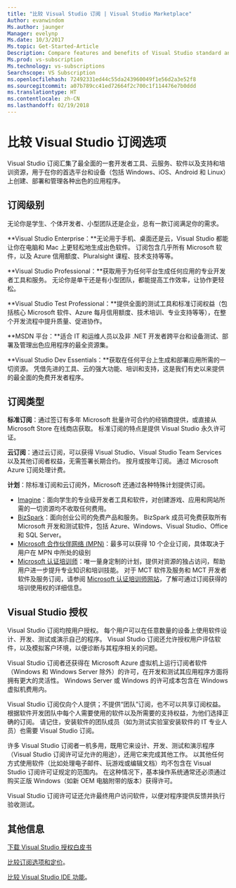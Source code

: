 ```yaml
---
title: "比较 Visual Studio 订阅 | Visual Studio Marketplace"
Author: evanwindom
Ms.author: jaunger
Manager: evelynp
Ms.date: 10/3/2017
Ms.topic: Get-Started-Article
Description: Compare features and benefits of Visual Studio standard and cloud subscriptions
Ms.prod: vs-subscription
Ms.technology: vs-subscriptions
Searchscope: VS Subscription
ms.openlocfilehash: 72492331ed44c55da243960049f1e56d2a3e52f8
ms.sourcegitcommit: a07b789cc41ed72664f2c700c1f114476e7b0ddd
ms.translationtype: HT
ms.contentlocale: zh-CN
ms.lasthandoff: 02/19/2018
---
```

# <a name="compare-visual-studio-subscription-options"></a>比较 Visual Studio 订阅选项

Visual Studio 订阅汇集了最全面的一套开发者工具、云服务、软件以及支持和培训资源，用于在你的首选平台和设备（包括 Windows、iOS、Android 和 Linux）上创建、部署和管理各种出色的应用程序。 

## <a name="subscription-levels"></a>订阅级别
无论你是学生、个体开发者、小型团队还是企业，总有一款订阅满足你的需求。 

**Visual Studio Enterprise：**无论用于手机、桌面还是云，Visual Studio 都能让你在电脑和 Mac 上更轻松地生成出色软件。 订阅包含几乎所有 Microsoft 软件，以及 Azure 信用额度、Pluralsight 课程、技术支持等等。

**Visual Studio Professional：**获取用于为任何平台生成任何应用的专业开发者工具和服务。 无论你是单干还是有小型团队，都能提高工作效率，让协作更轻松。

**Visual Studio Test Professional：**提供全面的测试工具和标准订阅权益（包括核心 Microsoft 软件、Azure 每月信用额度、技术培训、专业支持等等），在整个开发流程中提升质量、促进协作。

**MSDN 平台：**适合 IT 和运维人员以及非 .NET 开发者跨平台和设备测试、部署及管理出色应用程序的最全资源集。

**Visual Studio Dev Essentials：**获取在任何平台上生成和部署应用所需的一切资源。 凭借先进的工具、云的强大功能、培训和支持，这是我们有史以来提供的最全面的免费开发者程序。  

## <a name="subscription-types"></a>订阅类型
**标准订阅**：通过签订有多年 Microsoft 批量许可合约的经销商提供，或直接从 Microsoft Store 在线商店获取。  标准订阅的特点是提供 Visual Studio 永久许可证。 

**云订阅**：通过云订阅，可以获得 Visual Studio、Visual Studio Team Services 以及其他订阅者权益，无需签署长期合约。  按月或按年订阅。 通过 Microsoft Azure 订阅处理计费。 

**计划**：除标准订阅和云订阅外，Microsoft 还通过各种特殊计划提供订阅。

- [Imagine](https://imagine.microsoft.com/about)：面向学生的专业级开发者工具和软件，对创建游戏、应用和网站所需的一切资源均不收取任何费用。
- [BizSpark](https://bizspark.microsoft.com/About/Offers)：面向创业公司的免费产品和服务。  BizSpark 成员可免费获取所有 Microsoft 开发和测试软件，包括 Azure、Windows、Visual Studio、Office 和 SQL Server。 
- [Microsoft 合作伙伴网络 (MPN)](https://partner.microsoft.com/)：最多可以获得 10 个企业订阅，具体取决于用户在 MPN 中所处的级别 
- [Microsoft 认证培训师](https://www.microsoft.com/learning/mct-certification.aspx)：唯一量身定制的计划，提供对资源的独占访问，帮助用户进一步提升专业知识和培训技能。 对于 MCT 软件及服务和 MCT 开发者软件及服务订阅，请参阅 [Microsoft 认证培训师网站](https://www.microsoft.com/learning/mct-certification.aspx#item-ID0EFAAAAACA)，了解可通过订阅获得的培训使用权的详细信息。 

## <a name="visual-studio-licensing"></a>Visual Studio 授权
Visual Studio 订阅均按用户授权。 每个用户可以在任意数量的设备上使用软件设计、开发、测试或演示自己的程序。 Visual Studio 订阅还允许授权用户评估软件，以及模拟客户环境，以便诊断与其程序相关的问题。

Visual Studio 订阅者还获得在 Microsoft Azure 虚拟机上运行订阅者软件（Windows 和 Windows Server 除外）的许可，在开发和测试其应用程序方面将拥有更大的灵活性。 Windows Server 或 Windows 的许可成本包含在 Windows 虚拟机费用内。

Visual Studio 订阅仅向个人提供；不提供“团队”订阅，也不可以共享订阅权益。  根据软件开发团队中每个人需要使用的软件以及所需要的支持权益，为他们选择正确的订阅。 请记住，安装软件的团队成员（如为测试实验室安装软件的 IT 专业人员）也需要 Visual Studio 订阅。 

许多 Visual Studio 订阅者一机多用，既用它来设计、开发、测试和演示程序（Visual Studio 订阅许可证允许的用途），还用它来完成其他工作。 以其他任何方式使用软件（比如处理电子邮件、玩游戏或编辑文档）均不包含在 Visual Studio 订阅许可证规定的范围内。 在这种情况下，基本操作系统通常还必须通过购买正版 Windows（如新 OEM 电脑附带的版本）获得许可。

Visual Studio 订阅许可证还允许最终用户访问软件，以便对程序提供反馈并执行验收测试。

## <a name="additional-information"></a>其他信息
[下载 Visual Studio 授权白皮书](https://www.microsoft.com/downloads/details.aspx?displaylang=en&FamilyID=2b1504e6-0bf1-46da-be0e-85cc792c6b9d)

[比较订阅选项和定价](https://www.visualstudio.com/vs/pricing)。

[比较 Visual Studio IDE 功能](https://www.visualstudio.com/vs/compare/)。

 